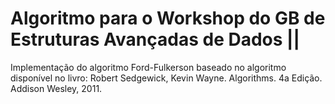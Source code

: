 # Algoritmo para o Workshop do GB de Estruturas Avançadas de Dados || 
Implementação do algoritmo Ford-Fulkerson baseado no algoritmo disponível no livro: Robert Sedgewick, Kevin Wayne. Algorithms. 4a Edição. Addison Wesley, 2011.
